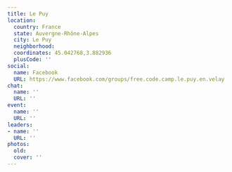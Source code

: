 ```yaml
---
title: Le Puy
location:
  country: France
  state: Auvergne-Rhône-Alpes
  city: Le Puy
  neighborhood: 
  coordinates: 45.042768,3.882936
  plusCode: ''
social:
  name: Facebook
  URL: https://www.facebook.com/groups/free.code.camp.le.puy.en.velay
chat:
  name: ''
  URL: ''
event:
  name: ''
  URL: ''
leaders:
- name: ''
  URL: ''
photos:
  old: 
  cover: ''
---
```

